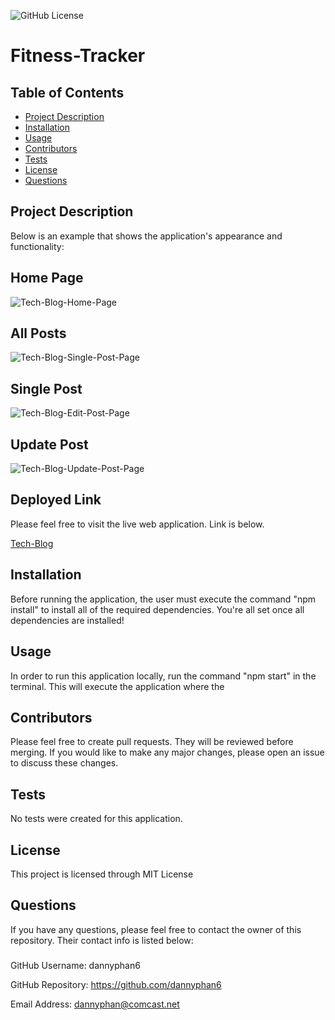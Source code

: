 ![GitHub License](https://img.shields.io/badge/License-MIT%20License-blue.svg)
# Fitness-Tracker
## Table of Contents 
* [Project Description](#description)
* [Installation](#installation)
* [Usage](#usage)
* [Contributors](#contributors)
* [Tests](#tests)
* [License](#license)
* [Questions](#questions)

## Project Description


Below is an example that shows the application's appearance and functionality:

## Home Page
![Tech-Blog-Home-Page]()

## All Posts
![Tech-Blog-Single-Post-Page]()

## Single Post
![Tech-Blog-Edit-Post-Page]()

## Update Post
![Tech-Blog-Update-Post-Page]()

## Deployed Link
Please feel free to visit the live web application. Link is below.

[Tech-Blog]()

## Installation
Before running the application, the user must execute the command "npm install" to install all of the required dependencies. You're all set once all dependencies are installed!

## Usage
In order to run this application locally, run the command "npm start" in the terminal. This will execute the application where the 

## Contributors
Please feel free to create pull requests. They will be reviewed before merging. If you would like to make any major changes, please open an issue to discuss these changes.

## Tests
No tests were created for this application.

## License
This project is licensed through MIT License 

## Questions
If you have any questions, please feel free to contact the owner of this repository. Their contact info is listed below:

### 
GitHub Username: dannyphan6 

GitHub Repository: https://github.com/dannyphan6 

Email Address: dannyphan@comcast.net